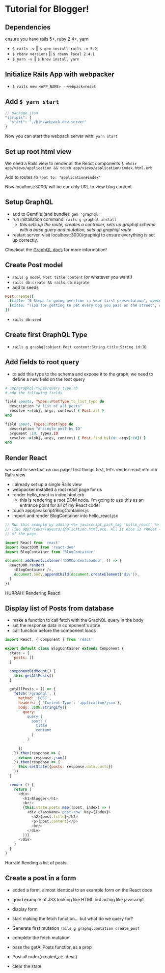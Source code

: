# Tutorial for Blogger!

## Dependencies
ensure you have rails 5+, ruby 2.4+, yarn

- `$ rails -v` || `$ gem install rails -v 5.2`
- `$ rbenv versions` || `$ rbenv local 2.4.1`
- `$ yarn -v` || `$ brew install yarn`

## Initialize Rails App with webpacker
- `$ rails new <APP_NAME> --webpack=react`

## Add `$ yarn start`
```js
// package.json
"scripts": {
  "start": "./bin/webpack-dev-server"
}
```

Now you can start the webpack server with: `yarn start`

## Set up root html view
We need a Rails view to render all the React components
`$ mkdir app/views/application && touch app/views/application/index.html.erb`

Add to routes.rb
`root to: "application#index"`

Now localhost:3000/ will be our only URL to view blog content

## Setup GraphQL
- add to Gemfile (and bundle): `gem 'graphql'`
- run installation command: `rails g graphql:install`
  - *this sets up the route, creates a controller, sets up graphql schema with a base query and mutation, sets up graphiql route*
- restart server, visit localhost:3000/graphiql to ensure everything is set up correctly.

Checkout the [GraphQL docs](http://graphql-ruby.org/) for more information!

## Create Post model
- `rails g model Post title content` (or whatever you want!)
- `rails db:create && rails db:migrate`
- add to seeds
```rb
Post.create([
  {title: "5 Steps to going overtime in your first presentation", content: "Try to explain a bunch of concepts and do a live code portion. Becausde that's not scary at all!"},
  {title: "Tips for getting to pet every dog you pass on the street", content: "As soon as you're in eyesight of the human, show excitment so they know they're gonna need to stop for you."}
])
```
- `rails db:seed`

## Create first GraphQL Type
- `rails g graphql:object Post content:String title:String id:ID`

## Add fields to root query
- to add this type to the schema and expose it to the graph, we need to define a new field on the root query
```rb
# app/graphql/types/query_type.rb
# add the following fields

field :posts, Types::PostType.to_list_type do
  description "A list of all posts"
  resolve ->(obj, args, context) { Post.all }
end

field :post, Types::PostType do
  description "A single post by ID"
  argument :id, types.ID
  resolve ->(obj, args, context) { Post.find_by(id: args[:id]) }
end
```

## Render React
we want to see that on our page!
first things first, let's render react into our Rails view
- i already set up a single Rails view
- webpacker installed a root react page for us
- render hello_react in index.html.erb
  - this is rendering a root DOM node. I'm going to use this as an entrance point for all of my React code!
- touch app/javascript/BlogContainer.js
- import and render BlogContainer into hello_react.jsx

```js
// Run this example by adding <%= javascript_pack_tag 'hello_react' %> to the head of your layout file,
// like app/views/layouts/application.html.erb. All it does is render <div>Hello React</div> at the bottom
// of the page.

import React from 'react'
import ReactDOM from 'react-dom'
import BlogContainer from 'BlogContainer'

document.addEventListener('DOMContentLoaded', () => {
  ReactDOM.render(
    <BlogContainer />,
    document.body.appendChild(document.createElement('div')),
  )
})
```

HURRAH! Rendering React!

## Display list of Posts from database
- make a function to call fetch with the GraphQL query in the body
- set the response data in component's state
- call function before the component loads
```js
import React, { Component } from 'react'

export default class BlogContainer extends Component {
  state = {
    posts: []
  }

  componentDidMount() {
    this.getAllPosts()
  }

  getAllPosts = () => {
    fetch('/graphql', {
      method: 'POST',
      headers: { 'Content-Type': 'application/json'},
      body: JSON.stringify({
        query: `
          query {
            posts {
              title
              content
            }
          }
        `
      })
    }).then(response => {
      return response.json()
    }).then(response => {
      this.setState({posts: response.data.posts})
    })
  }

  render () {
    return (
      <div>
        <h1>Blogger</h1>
        <br/>
        {this.state.posts.map((post, index) => (
          <div className='post-row' key={index}>
            <h2>{post.title}</h2>
            <p>{post.content}</p>
            <br/>
          </div>
        ))}
      </div>
    )
  }
}
```

Hurrah! Rending a list of posts.

## Create a post in a form
- added a form, almost identical to an example form on the React docs
- good example of JSX looking like HTML but acting like javascript

- display form
- start making the fetch function... but what do we query for?

- Generate first mutation
  `rails g graphql:mutation create_post`

- complete the fetch mutation
- pass the getAllPosts function as a prop
- Post.all.order(created_at: :desc)
- clear the state
